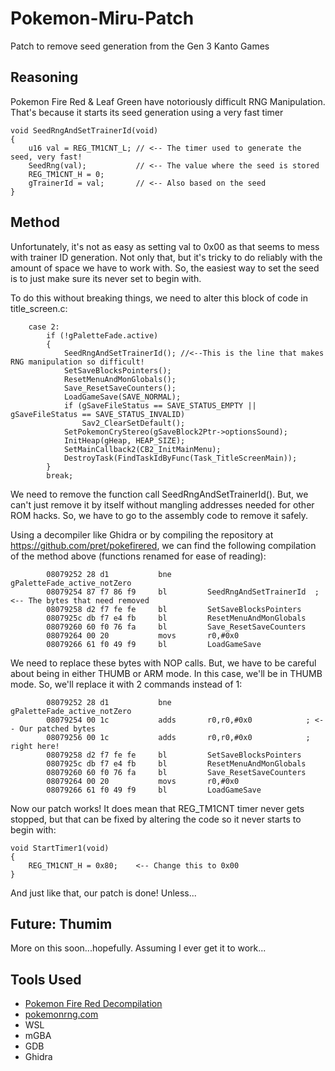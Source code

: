 # Pokemon-Miru-Patch
Patch to remove seed generation from the Gen 3 Kanto Games

## Reasoning
Pokemon Fire Red & Leaf Green have notoriously difficult RNG Manipulation. That's because it starts its seed generation using a very fast timer

```
void SeedRngAndSetTrainerId(void)
{
    u16 val = REG_TM1CNT_L; // <-- The timer used to generate the seed, very fast!
    SeedRng(val);           // <-- The value where the seed is stored
    REG_TM1CNT_H = 0;
    gTrainerId = val;       // <-- Also based on the seed
}
```

## Method
Unfortunately, it's not as easy as setting val to 0x00 as that seems to mess with trainer ID generation. Not only that, but it's tricky to do reliably with the amount of space we have to work with. So, the easiest way to set the seed is to just make sure its never set to begin with.

To do this without breaking things, we need to alter this block of code in title_screen.c:

```
    case 2:
        if (!gPaletteFade.active)
        {
            SeedRngAndSetTrainerId(); //<--This is the line that makes RNG manipulation so difficult!
            SetSaveBlocksPointers();
            ResetMenuAndMonGlobals();
            Save_ResetSaveCounters();
            LoadGameSave(SAVE_NORMAL);
            if (gSaveFileStatus == SAVE_STATUS_EMPTY || gSaveFileStatus == SAVE_STATUS_INVALID)
                Sav2_ClearSetDefault();
            SetPokemonCryStereo(gSaveBlock2Ptr->optionsSound);
            InitHeap(gHeap, HEAP_SIZE);
            SetMainCallback2(CB2_InitMainMenu);
            DestroyTask(FindTaskIdByFunc(Task_TitleScreenMain));
        }
        break;
```

We need to remove the function call SeedRngAndSetTrainerId(). But, we can't just remove it by itself without mangling addresses needed for other ROM hacks. So, we have to go to the assembly code to remove it safely.

Using a decompiler like Ghidra or by compiling the repository at https://github.com/pret/pokefirered, we can find the following compilation of the method above (functions renamed for ease of reading):

```
        08079252 28 d1           bne        gPaletteFade_active_notZero
        08079254 87 f7 86 f9     bl         SeedRngAndSetTrainerId  ; <-- The bytes that need removed
        08079258 d2 f7 fe fe     bl         SetSaveBlocksPointers
        0807925c db f7 e4 fb     bl         ResetMenuAndMonGlobals
        08079260 60 f0 76 fa     bl         Save_ResetSaveCounters
        08079264 00 20           movs       r0,#0x0
        08079266 61 f0 49 f9     bl         LoadGameSave
```
We need to replace these bytes with NOP calls. But, we have to be careful about being in either THUMB or ARM mode. In this case, we'll be in THUMB mode. So, we'll replace it with 2 commands instead of 1:

```
        08079252 28 d1           bne        gPaletteFade_active_notZero
        08079254 00 1c           adds       r0,r0,#0x0            ; <-- Our patched bytes
        08079256 00 1c           adds       r0,r0,#0x0            ;     right here!
        08079258 d2 f7 fe fe     bl         SetSaveBlocksPointers
        0807925c db f7 e4 fb     bl         ResetMenuAndMonGlobals
        08079260 60 f0 76 fa     bl         Save_ResetSaveCounters
        08079264 00 20           movs       r0,#0x0
        08079266 61 f0 49 f9     bl         LoadGameSave
```

Now our patch works! It does mean that REG_TM1CNT timer never gets stopped, but that can be fixed by altering the code so it never starts to begin with:

```
void StartTimer1(void)
{
    REG_TM1CNT_H = 0x80;    <-- Change this to 0x00
}
```

And just like that, our patch is done! Unless...

## Future: Thumim
More on this soon...hopefully. Assuming I ever get it to work...

## Tools Used
* [Pokemon Fire Red Decompilation](https://github.com/pret/pokefirered)
* [pokemonrng.com](https://pokemonrng.com)
* WSL
* mGBA
* GDB
* Ghidra
